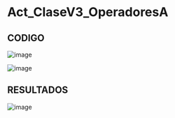 # Act_ClaseV3_OperadoresA
## CODIGO
![image](https://github.com/user-attachments/assets/f53c6e25-7530-4bd6-b4cd-8be84bc0a8b8)

![image](https://github.com/user-attachments/assets/8acb8b8c-10ec-4ded-ad71-a67f55e076aa)
##
## RESULTADOS

![image](https://github.com/user-attachments/assets/55269ef0-9cc0-41a8-8cc5-c16db04dd9a4)

##


